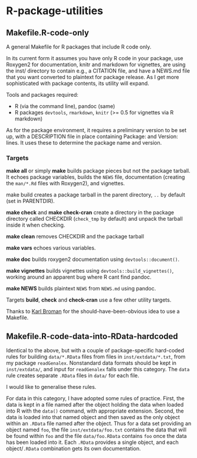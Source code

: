 R-package-utilities
===================

Makefile.R-code-only
--------------------

A general Makefile for R packages that include R code only.

In its current form it assumes you have only R code in your package, use
Roxygen2 for documentation, knitr and markdown for vignettes, are using
the inst/ directory to contain e.g., a CITATION file, and have a NEWS.md file
that you want converted to plaintext for package release.  As I get more
sophisticated with package contents, its utility will expand.

Tools and packages required:

* R (via the command line), pandoc (same)
* R packages `devtools`, `rmarkdown`, `knitr` (>= 0.5 for vignettes via R markdown)

As for the package environment, it requires a preliminary version to be set
up, with a DESCRIPTION file in place containing Package: and Version: lines.
It uses these to determine the package name and version.

### Targets

**make all** or simply **make** builds package pieces but not the package tarball.  It echoes package variables, builds the `NEWS` file, documentation (creating the `man/*.Rd` files with Roxygen2), and vignettes.

make build creates a package tarball in the parent directory, `..` by default (set in PARENTDIR).

**make check** and **make check-cran** create a directory in the package directory called CHECKDIR (`check_tmp` by default) and unpack the tarball inside it when checking.

**make clean** removes CHECKDIR and the package tarball

**make vars** echoes various variables.

**make doc** builds roxygen2 documentation using `devtools::document()`.

**make vignettes** builds vignettes using `devtools::build_vignettes()`, working around an apparent bug where R cant find pandoc.

**make NEWS** builds plaintext `NEWS` from `NEWS.md` using pandoc.

Targets **build**, **check** and **check-cran** use a few other utility targets.

Thanks to [Karl Broman](http://kbroman.org/pkg_primer/pages/docs.html)
for the should-have-been-obvious idea to use a Makefile.

Makefile.R-code-data-into-RData-hardcoded
-----------------------------------------

Identical to the above, but with a couple of package-specific hard-coded rules
for building `data/*.RData` files from files in `inst/extdata/*.txt`, from my
package `readGenalex`.  Nonstandard data formats should be kept in
`inst/extdata/`, and input for `readGenalex` falls under this category.  The
`data` rule creates separate `.RData` files in `data/` for each file.

I would like to generalise these rules.

For data in this category, I have adopted some rules of practice.  First, the
data is kept in a file named after the object holding the data when loaded into
R with the `data()` command, with appropriate extension.  Second, the data is
loaded into that named object and then saved as the only object within an
`.RData` file named after the object.  Thus for a data set providing an object
named `foo`, the file `inst/extdata/foo.txt` contains the data that will be
found within `foo` and the file `data/foo.RData` contains `foo` once the data
has been loaded into it.  Each `.RData` provides a single object, and each
object/`.RData` combination gets its own documentation.
